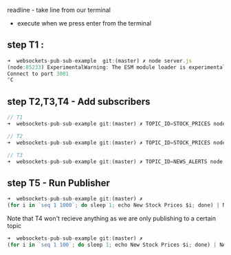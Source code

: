 readline - take line from our terminal

- execute when we press enter from the terminal

## step T1 :

```js
➜  websockets-pub-sub-example  git:(master) ✗ node server.js
(node:85233) ExperimentalWarning: The ESM module loader is experimental.
Connect to port 3001
^C
```

## step T2,T3,T4 - Add subscribers

```js
// T1
➜  websockets-pub-sub-example git:(master) ✗ TOPIC_ID=STOCK_PRICES node subscriber.js

// T2
➜  websockets-pub-sub-example git:(master) ✗ TOPIC_ID=STOCK_PRICES node subscriber.js

// T3
➜  websockets-pub-sub-example git:(master) ✗ TOPIC_ID=NEWS_ALERTS node subscriber.js
```

## step T5 - Run Publisher

```js
➜  websockets-pub-sub-example git:(master) ✗
(for i in `seq 1 1000`; do sleep 1; echo New Stock Prices $i; done) | NAME=ZERODHA_STOCK_BROKER TOPIC_ID=STOCK_PRICES node publisher.js
```

Note that T4 won't recieve anything as we are only publishing to a certain topic

```js
➜  websockets-pub-sub-example git:(master) ✗
(for i in `seq 1 100`; do sleep 1; echo New Stock Prices $i; done) | NAME=ZERODHA_ALERTS TOPIC_ID=NEWS_ALERTS node publisher.js
```

